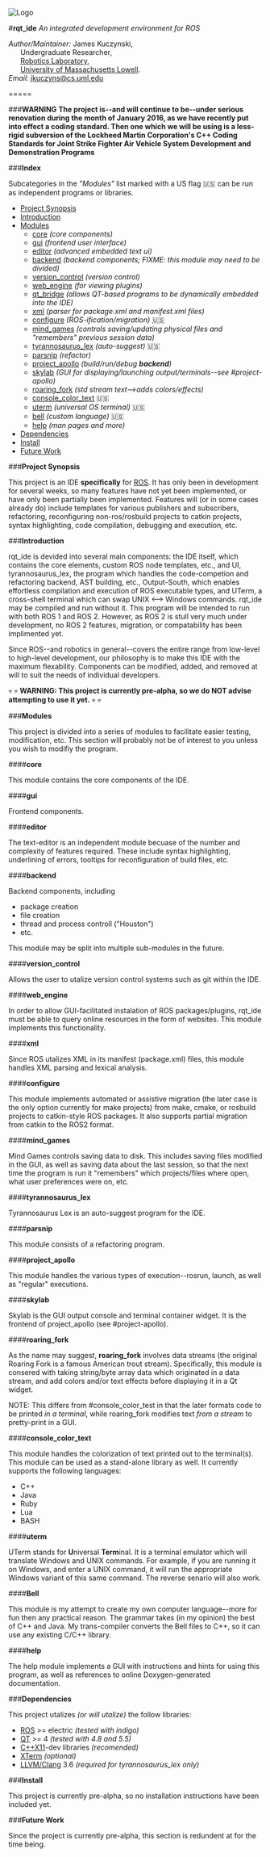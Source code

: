 ![Logo](https://github.com/DeepBlue14/rqt_ide/blob/master/ide/res/images/icon.jpg)

#**rqt_ide**
*An integrated development environment for ROS*

*Author/Maintainer:* James Kuczynski,  
&nbsp;&nbsp;&nbsp;&nbsp;&nbsp;&nbsp;Undergraduate Researcher,  
&nbsp;&nbsp;&nbsp;&nbsp;&nbsp;&nbsp;[Robotics Laboratory][1],  
&nbsp;&nbsp;&nbsp;&nbsp;&nbsp;&nbsp;[University of Massachusetts Lowell][2].  
*Email:* jkuczyns@cs.uml.edu

=====

###**WARNING**
**The project is--and will continue to be--under serious renovation during the month of January 2016, as we have recently put into effect a coding standard.  Then one which we will be using is a less-rigid subversion of the Lockheed Martin Corporation's C++ Coding Standards for Joint Strike Fighter Air Vehicle System Development and Demonstration Programs**

###**Index**

Subcategories in the *"Modules"* list marked with a US flag :us: can be run as independent programs or libraries.

- [Project Synopsis](#project-synopsis)
- [Introduction](#introduction)
- [Modules](#modules)
  - [core](#core) *(core components)*
  - [gui](#gui) *(frontend user interface)*
  - [editor](#editor) *(advanced embedded text ui)*
  - [backend](#backend) *(backend components; FIXME: this module may need to be divided)*
  - [version_control](#version-control) *(version control)*
  - [web_engine](#web-engine) *(for viewing plugins)*
  - [qt_bridge](#qt-bridge) *(allows QT-based programs to be dynamically embedded into the IDE)*
  - [xml](#xml) *(parser for package.xml and manifest.xml files)*
  - [configure](#configure) *(ROS-ification/migration)* :us:
  - [mind_games](#mind-games) *(controls saving/updating physical files and "remembers" previous session data)*
  - [tyrannosaurus_lex](#tyrannosaurus_lex) *(auto-suggest)* :us:
  - [parsnip](#parsnip) *(refactor)*
  - [project_apollo](#project-apollo) *(build/run/debug **backend**)*
  - [skylab](#skylab) *(GUI for displaying/launching output/terminals--see #project-apollo)*
  - [roaring_fork](#roaring-fork) *(std stream text-->adds colors/effects)*
  - [console_color_text](#console-color-text) :us:
  - [uterm](#uterm) *(universal OS terminal)* :us:
  - [bell](#bell) *(custom language)* :us:
  - [help](#help) *(man pages and more)*
- [Dependencies](#dependencies)
- [Install](#install)
- [Future Work](#future-work)

###**Project Synopsis**

This project is an IDE **specifically** for [ROS][3].  It has only been in development for several weeks, so many features have not yet been implemented, or have only been partially been implemented.  Features will (or in some cases already do) include templates for various publishers and subscribers, refactoring, reconfiguring non-ros/rosbuild projects to catkin projects, syntax highlighting, code compilation, debugging and execution, etc.


###**Introduction**

rqt_ide is devided into several main components: the IDE itself, which contains the core elements, custom ROS node templates, etc., and UI, tyrannosaurus_lex, the program which handles the code-competion and refactoring backend, AST building, etc., Output-South, which enables effortless compilation and execution of ROS executable types, and UTerm, a cross-shell terminal which can swap UNIX <--> Windows commands.  rqt_ide may be compiled and run without it.  This program will be intended to run with both ROS 1 and ROS 2.  However, as ROS 2 is stull very much under development, no ROS 2 features, migration, or compatability has been implimented yet.

Since ROS--and robotics in general--covers the entire range from low-level to high-level development, our philosophy is to make this IDE with the maximum flexability.  Components can be modified, added, and removed at will to suit the needs of individual developers.

:skull: :skull: **WARNING: This project is currently pre-alpha, so we do NOT advise attempting to use it yet.** :skull: :skull:


###**Modules**

This project is divided into a series of modules to facilitate easier testing, modification, etc.  This section will probably not be of interest to you unless you wish to modifiy the program.


####**core**

This module contains the core components of the IDE.


####**gui**

Frontend components.

####**editor**

The text-editor is an independent module becuase of the number and complexity of features required.  These include syntax highlighting, underlining of errors, tooltips for reconfiguration of build files, etc.


####**backend**

Backend components, including
- package creation
- file creation
- thread and process controll ("Houston")
- etc.

This module may be split into multiple sub-modules in the future.


####**version_control**

Allows the user to utalize version control systems such as git within the IDE.


####**web_engine**

In order to allow GUI-facilitated instalation of ROS packages/plugins, rqt_ide must be able to query online resources in the form of websites.  This module implements this functionality.


####**xml**

Since ROS utalizes XML in its manifest (package.xml) files, this module handles XML parsing and lexical analysis.


####**configure**

This module implements automated or assistive migration (the later case is the only option currently for make projects) from make, cmake, or rosbuild projects to catkin-style ROS packages.  It also supports partial migration from catkin to the ROS2 format.


####**mind_games**

Mind Games controls saving data to disk.  This includes saving files modified in the GUI, as well as saving data about the last session, so that the next time the program is run it "remembers" which projects/files where open, what user preferences were on, etc.


####**tyrannosaurus_lex**

Tyrannosaurus Lex is an auto-suggest program for the IDE.


####**parsnip**

This module consists of a refactoring program.


####**project_apollo**

This module handles the various types of execution--rosrun, launch, as well as "regular" executions.


####**skylab**

Skylab is the GUI output console and terminal container widget.  It is the frontend of project_apollo (see #project-apollo).


####**roaring_fork**

As the name may suggest, **roaring_fork** involves data streams (the original Roaring Fork is a famous American trout stream).  Specifically, this module is consered with taking string/byte array data which originated in a data stream, and add colors and/or text effects before displaying it in a Qt widget.

NOTE: This differs from #console_color_test in that the later formats code to be printed *in a terminal*, while roaring_fork modifies text *from a stream* to pretty-print in a GUI.


####**console_color_text**

This module handles the colorization of text printed out to the terminal(s).  This module can be used as a stand-alone library as well.  It currently supports the following languages:
- C++
- Java
- Ruby
- Lua
- BASH


####**uterm**

UTerm stands for **U**niversal **Term**inal.  It is a terminal emulator which will translate Windows and UNIX commands.  For example, if you are running it on Windows, and enter a UNIX command, it will run the appropriate Windows variant of this same command.  The reverse senario will also work.


####**Bell**

This module is my attempt to create my own computer language--more for fun then any practical reason.  The grammar takes (in my opinion) the best of C++ and Java.  My trans-compiler converts the Bell files to C++, so it can use any existing C/C++ library.


####**help**

The help module implements a GUI with instructions and hints for using this program, as well as references to online Doxygen-generated documentation.


###**Dependencies**

This project utalizes *(or will utalize)* the follow libraries:
- [ROS][3] >= electric *(tested with indigo)*
- [QT][4] >= 4 *(tested with 4.8 and 5.5)*
- [C++X11][5]-dev libraries *(recomended)*
- [XTerm][6] *(optional)*
- [LLVM/Clang][7] 3.6 *(required for tyrannosaurus_lex only)*


###**Install**

This project is currently pre-alpha, so no installation instructions have been included yet.


###**Future Work**

Since the project is currently pre-alpha, this section is redundent at for the time being.


<!--links-->

[1]: http://robotics.cs.uml.edu/
[2]: http://www.uml.edu/
[3]: http://www.ros.org/
[4]: http://www.qt.io/
[5]: http://en.wikipedia.org/wiki/C%2B%2B11
[6]: http://invisible-island.net/xterm/
[7]: http://llvm.org/

